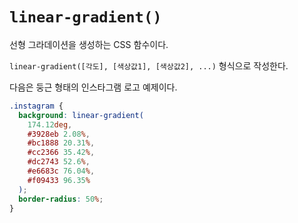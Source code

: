 # `linear-gradient()`

선형 그라데이션을 생성하는 CSS 함수이다.

`linear-gradient([각도], [색상값1], [색상값2], ...)` 형식으로 작성한다.

다음은 둥근 형태의 인스타그램 로고 예제이다.

```css
.instagram {
  background: linear-gradient(
    174.12deg,
    #3928eb 2.08%,
    #bc1888 20.31%,
    #cc2366 35.42%,
    #dc2743 52.6%,
    #e6683c 76.04%,
    #f09433 96.35%
  );
  border-radius: 50%;
}
```
